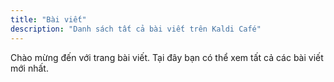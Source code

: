 ```yaml
---
title: "Bài viết"
description: "Danh sách tất cả bài viết trên Kaldi Café"
---
```

Chào mừng đến với trang bài viết. Tại đây bạn có thể xem tất cả các bài viết mới nhất.

